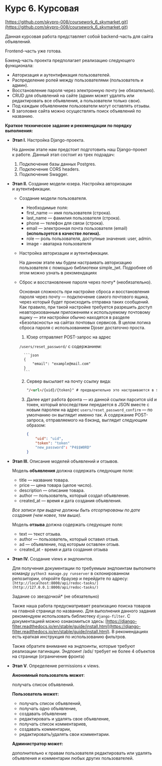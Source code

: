 # Курс 6. Курсовая



[https://github.com/skypro-008/coursework_6_skymarket.git](https://github.com/skypro-008/coursework_6_skymarket.git)

Данная курсовая работа представляет собой backend-часть для сайта объявлений. 

Frontend-часть уже готова.



Бэкенд-часть проекта предполагает реализацию следующего функционала:

- Авторизация и аутентификация пользователей.
- Распределение ролей между пользователями (пользователь и админ).
- Восстановление пароля через электронную почту (не обязательно).
- CRUD для объявлений на сайте (админ может удалять или редактировать все объявления, а пользователи только свои).
- Под каждым объявлением пользователи могут оставлять отзывы.
- В заголовке сайта можно осуществлять поиск объявлений по названию.

**Краткое техническое задание и рекомендации по порядку выполнения:**

- **Этап I.** Настройка Django-проекта.
    
    На данном этапе нам предстоит подготовить наш Django-проект к работе.
    Данный этап состоит из трех подзадач:
    
    1. Подключение базы данных Postgres.
    2. Подключение CORS headers.
    3. Подключение Swagger.
- **Этап II.** Создание модели юзера. Настройка авторизации и аутентификации.
    - Создание модели пользователя.
        - Необходимые поля:
        - first_name — имя пользователя (строка).
        - last_name — фамилия пользователя (строка).
        - phone — телефон для связи (строка).
        - email — электронная почта пользователя (email) **(используется в качестве логина).**
        - role — роль пользователя, доступные значения: user, admin.
        - image - аватарка пользователя
    - Настройка авторизации и аутентификации.
        
        На данном этапе мы будем настраивать авторизацию пользователя с помощью библиотеки simple_jwt. Подробнее об этом можно узнать в рекомендациях
        
    - Сброс и восстановление пароля через почту* (необязательно).
        
        Основная сложность при настройке сброса и восстановления пароля через почту — подключение самого почтового ящика, через который будет происходить отправка таких сообщений. Как правило, при такой настройке требуется разрешить доступ неавторизованным приложениям к используемому почтовому ящику — эти настройки обычно находятся в разделе «Безопасность» на сайтах почтовых сервисов.
        В целом логика сброса пароля с использованием Djoser достаточно проста.
        
        1. Юзер отправляет POST-запрос на адрес 
        
        `/users/reset_password/` с содержанием: 
            
            ```json
            {
                "email": "example@mail.com"
            } 
            ```
            
        2. Сервер высылает на почту ссылку вида:
            
            ```html
            "/<url>/{uid}/{token}" # предварительно это настраивается в settings
            ```
            
        3. Далее идет работа фронта — из данной ссылки парсится uid и токен, который впоследствии передается в JSON вместе с новым паролем на адрес `users/reset_password_confirm` — по умолчанию он выглядит именно так.
        А содержание POST-запроса, отправляемого на бэкэнд, выглядит следующим образом:
            
            ```json
            {
                "uid": "uid",
                "token": "token"
                "new_password": "P4$$W0RD"
            }
            ```
            
- **Этап III.** Описание моделей объявлений и отзывов.
    
    Модель **объявления** должна содержать следующие поля:
    
    - title — название товара.
    - price — цена товара (целое число).
    - description — описание товара.
    - author — пользователь, который создал объявление.
    - created_at — время и дата создания объявления.
    
    *Все записи при выдаче должны быть отсортированы по дате создания 
    (чем новее, тем выше).*
    
    Модель **отзыва** должна содержать следующие поля:
    
    - text — текст отзыва.
    - author — пользователь, который оставил отзыв.
    - ad — объявление, под которым оставлен отзыв.
    - created_at - время и дата создания отзыва
- **Этап IV.** Создание views и эндпоинтов.
    
    Для получения документации по требуемым эндпоинтам выполните команду `python3 manage.py runserver` в cклонированном репозитории,
    откройте браузер и перейдите по адресу:
    `[http://localhost:8000/api/redoc-tasks/](http://127.0.0.1:8000/api/redoc-tasks/)`
    
    Задание со звездочкой* (не обязательно)
    
    Также наша работа предусматривает реализацию поиска товаров на главной странице по названию. Для выполнения данного  задания рекомендуем использовать библиотеку `django-filter`. С документацией можно ознакомиться здесь: [https://django-filter.readthedocs.io/en/stable/guide/install.html](https://django-filter.readthedocs.io/en/stable/guide/install.html). В рекомендациях есть краткая инструкция по использованию фильтров.
    
    Также обратите внимание на эндпоинты, которые требуют реализации пагинации. Эндпоинт /ads/ требует не более 4 объектов на странице (ограничение фронта)
    
- **Этап V**. Определение permissions к views.
    
    **Анонимный пользователь может**:
    
    получать список объявлений.
    
    **Пользователь может:**
    
    - получать список объявлений,
    - получать одно объявление,
    - создавать объявление
    - редактировать и удалять свое объявление,
    - получать список комментариев,
    - создавать комментарии,
    - редактировать/удалять свои комментарии.
    
    **Администратор может:**
    
    дополнительно к правам пользователя редактировать или удалять
    объявления и комментарии любых других пользователей.

